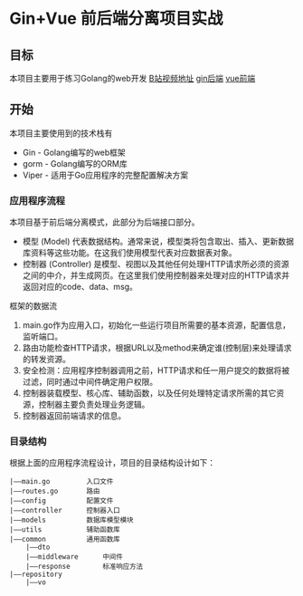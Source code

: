 # Gin+Vue 前后端分离项目实战

## 目标
本项目主要用于练习Golang的web开发
[B站视频地址](https://www.bilibili.com/video/av92519169)
[gin后端](https://github.com/haydenzhourepo/gin-vue-gin-essential)
[vue前端](https://github.com/haydenzhourepo/gin-vue-gin-essential-vue)


## 开始
本项目主要使用到的技术栈有
- Gin - Golang编写的web框架
- gorm - Golang编写的ORM库
- Viper - 适用于Go应用程序的完整配置解决方案
### 应用程序流程
本项目基于前后端分离模式，此部分为后端接口部分。    
- 模型 (Model) 代表数据结构。通常来说，模型类将包含取出、插入、更新数据库资料等这些功能。在这我们使用模型代表对应数据表对象。
- 控制器 (Controller) 是模型、视图以及其他任何处理HTTP请求所必须的资源之间的中介，并生成网页。在这里我们使用控制器来处理对应的HTTP请求并返回对应的code、data、msg。

框架的数据流
1. main.go作为应用入口，初始化一些运行项目所需要的基本资源，配置信息，监听端口。
2. 路由功能检查HTTP请求，根据URL以及method来确定谁(控制层)来处理请求的转发资源。
3. 安全检测：应用程序控制器调用之前，HTTP请求和任一用户提交的数据将被过滤，同时通过中间件确定用户权限。
5. 控制器装载模型、核心库、辅助函数，以及任何处理特定请求所需的其它资源，控制器主要负责处理业务逻辑。
6. 控制器返回前端请求的信息。

### 目录结构
根据上面的应用程序流程设计，项目的目录结构设计如下：

	|——main.go         入口文件
	|——routes.go       路由
	|——config          配置文件
	|——controller      控制器入口
	|——models          数据库模型模块
	|——utils           辅助函数库
	|——common          通用函数库
        |——dto            
        |——middleware      中间件 
        |——response        标准响应方法 
	|——repository            
        |——vo
